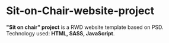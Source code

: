 # Sit-on-Chair-website-project

<strong>"Sit on chair" project</strong> is a RWD website template based on PSD. Technology used: <strong>HTML, SASS, JavaScript</strong>. 
